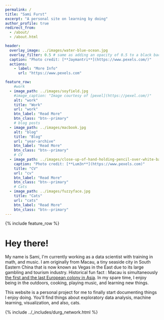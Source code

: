 ```yaml
---
permalink: /
title: "Sami Furst"
excerpt: "A personal site on learning by doing"
author_profile: true
redirect_from:
  - /about/
  - /about.html

header:
  overlay_image: ../images/water-blue-ocean.jpg
  overlay_filter: 0.5 # same as adding an opacity of 0.5 to a black background
  caption: "Photo credit: [**Jaymantri**](https://www.pexels.com/)"
  actions:
    - label: "More Info"
      url: "https://www.pexels.com"

feature_row:
    #work
  - image_path: ../images/soyfield.jpg
    #image_caption: "Image courtesy of [pexel](https://pexel.com/)"
    alt: "work"
    title: "Work"
    url: "work"
    btn_label: "Read More"
    btn_class: "btn--primary"
    # blog posts    
  - image_path: ../images/macbook.jpg
    alt: "blog"
    title: "Blog"
    url: "year-archive"
    btn_label: "Read More"
    btn_class: "btn--primary"
    # CV
  - image_path: ../images/close-up-of-hand-holding-pencil-over-white-background-316466.jpg
    caption: "Photo credit: [**Lum3n**](https://www.pexels.com)"
    title: "CV"
    url: "cv"
    btn_label: "Read More"
    btn_class: "btn--primary"
    # Cats
  - image_path: ../images/fuzzyface.jpg
    title: "Cats"
    url: "cats"
    btn_label: "Read More"
    btn_class: "btn--primary"
---
```


{% include feature_row %}

# Hey there!

My name is Sami, I'm currently working as a data scientist with training in math, and music. I am originally from Macau, a tiny seaside city in South Eastern China that is now known as Vegas in the East due to its large gambling and tourism industry. Historical fun fact : Macau is simultaneously [the first and the last European colony in Asia](https://www.chicagotribune.com/news/ct-xpm-1999-12-22-9912220059-story.html). In my spare time, I enjoy being in the outdoors, cooking, playing music, and learning new things.

This website is a personal project for me to finally start documenting things I enjoy doing. You'll find things about exploratory data analysis, machine learning, visualization, and also, cats.

{% include ../_includes/durg_network.html %}
